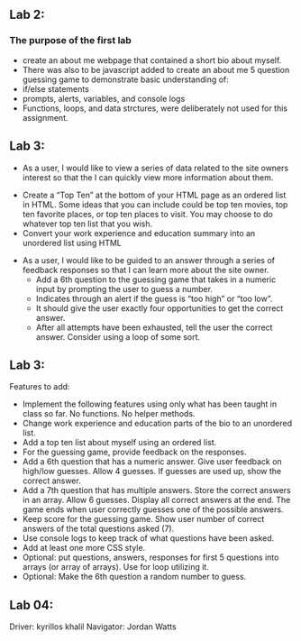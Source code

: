 ## Lab 2:
### The purpose of the first lab
-  create an about me webpage that contained a short bio about myself. 
- There was also to be javascript added to create an about me 5 question  guessing game to demonstrate basic understanding of:
- if/else statements
- prompts, alerts, variables, and console logs
- Functions, loops, and data strctures, were deliberately not used for this assignment.

## Lab 3:
- As a user, I would like to view a series of data related to the site owners interest so that the I can quickly view more information about them.
 * Create a “Top Ten” at the bottom of your HTML page as an ordered list in HTML. Some ideas that you can include could be top ten movies, top ten favorite places, or top ten places to visit. You may choose to do whatever top ten list that you wish.
 * Convert your work experience and education summary into an unordered list using HTML

 - As a user, I would like to be guided to an answer through a series of feedback responses so that I can learn more about the site owner.
    * Add a 6th question to the guessing game that takes in a numeric input by prompting the user to guess a number.
    * Indicates through an alert if the guess is “too high” or “too low”.
    * It should give the user exactly four opportunities to get the correct answer.
    * After all attempts have been exhausted, tell the user the correct answer. Consider using a loop of some sort.

## Lab 3:
Features to add:

- Implement the following features using only what has been taught in class so far. No functions. No helper methods.
- Change work experience and education parts of the bio to an unordered list.
- Add a top ten list about myself using an ordered list.
- For the guessing game, provide feedback on the responses.
- Add a 6th question that has a numeric answer. Give user feedback on high/low guesses. Allow 4 guesses. If guesses are used up, show the correct answer.
- Add a 7th question that has multiple answers. Store the correct answers in an array. Allow 6 guesses. Display all correct answers at the end. The game ends when user correctly guesses one of the possible answers.
- Keep score for the guessing game. Show user number of correct answers of the total questions asked (7).
- Use console logs to keep track of what questions have been asked.
- Add at least one more CSS style.
- Optional: put questions, answers, responses for first 5 questions into arrays (or array of arrays). Use for loop utilizing it.
- Optional: Make the 6th question a random number to guess.

## Lab 04:
Driver: kyrillos khalil Navigator: Jordan Watts